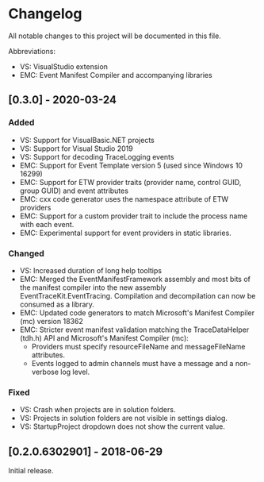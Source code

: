 # Changelog
All notable changes to this project will be documented in this file.

Abbreviations:
- VS: VisualStudio extension
- EMC: Event Manifest Compiler and accompanying libraries

## [0.3.0] - 2020-03-24
### Added
- VS: Support for VisualBasic.NET projects
- VS: Support for Visual Studio 2019
- VS: Support for decoding TraceLogging events
- EMC: Support for Event Template version 5 (used since Windows 10 16299)
- EMC: Support for ETW provider traits (provider name, control GUID, group GUID)
  and event attributes
- EMC: cxx code generator uses the namespace attribute of ETW providers
- EMC: Support for a custom provider trait to include the process name with each event.
- EMC: Experimental support for event providers in static libraries.

### Changed
- VS: Increased duration of long help tooltips
- EMC: Merged the EventManifestFramework assembly and most bits of the manifest
  compiler into the new assembly EventTraceKit.EventTracing. Compilation and
  decompilation can now be consumed as a library.
- EMC: Updated code generators to match Microsoft's Manifest Compiler (mc) version 18362
- EMC: Stricter event manifest validation matching the TraceDataHelper (tdh.h)
  API and Microsoft's Manifest Compiler (mc):
  - Providers must specify resourceFileName and messageFileName attributes.
  - Events logged to admin channels must have a message and a non-verbose log
    level.

### Fixed
- VS: Crash when projects are in solution folders.
- VS: Projects in solution folders are not visible in settings dialog.
- VS: StartupProject dropdown does not show the current value.

## [0.2.0.6302901] - 2018-06-29

Initial release.

